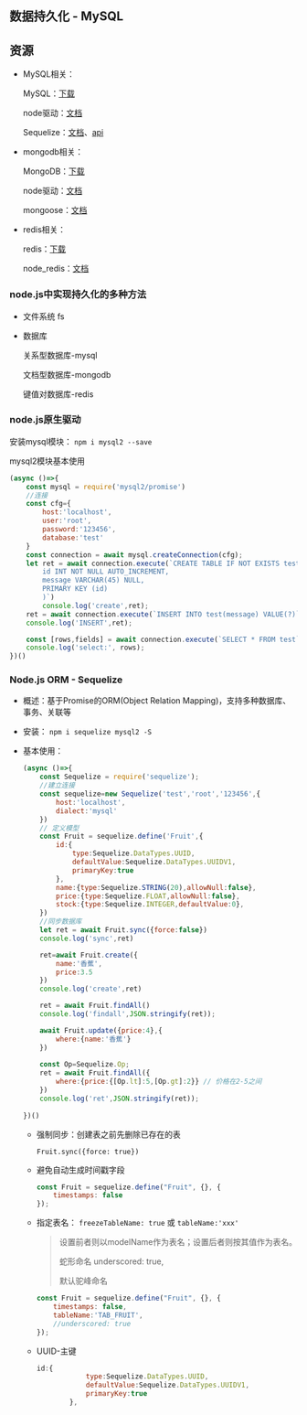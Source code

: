 ## 数据持久化 - MySQL

## 资源

- MySQL相关： 

  MySQL：[下载](https://dev.mysql.com/downloads) 

  node驱动：[⽂档](https://dev.mysql.com/downloads) 

  Sequelize：[⽂档](https://dev.mysql.com/downloads)、[api](http://docs.sequelizejs.com/) 

- mongodb相关： 

  MongoDB：[下载](https://www.mongodb.com/download-center/community) 

  node驱动：[⽂档](https://github.com/mongodb/node-mongodb-native) 

  mongoose：[⽂档](https://mongoosejs.com/docs/guide.html) 

- redis相关： 

  redis：[下载](https://redis.io/download) 

  node_redis：[⽂档](https://github.com/NodeRedis/node_redis)

### node.js中实现持久化的多种方法

- ⽂件系统 fs 

- 数据库 

  关系型数据库-mysql 

  ⽂档型数据库-mongodb 

  键值对数据库-redis

### node.js原生驱动

安装mysql模块： `npm i mysql2 --save` 

mysql2模块基本使⽤

```js
(async ()=>{
    const mysql = require('mysql2/promise')
    //连接
    const cfg={
        host:'localhost',
        user:'root',
        password:'123456',
        database:'test'
    }
    const connection = await mysql.createConnection(cfg);
    let ret = await connection.execute(`CREATE TABLE IF NOT EXISTS test(
        id INT NOT NULL AUTO_INCREMENT,
        message VARCHAR(45) NULL,
        PRIMARY KEY (id)
        )`)
        console.log('create',ret);
    ret = await connection.execute(`INSERT INTO test(message) VALUE(?)`,['aaa'])
    console.log('INSERT',ret);

    const [rows,fields] = await connection.execute(`SELECT * FROM test`)
    console.log('select:', rows);
})()
```

### Node.js ORM - Sequelize

- 概述：基于Promise的ORM(Object Relation Mapping)，⽀持多种数据库、事务、关联等

- 安装： `npm i sequelize mysql2 -S`

- 基本使⽤：

  ```js
  (async ()=>{
      const Sequelize = require('sequelize');
      //建立连接
      const sequelize=new Sequelize('test','root','123456',{
          host:'localhost',
          dialect:'mysql'
      })
      // 定义模型
      const Fruit = sequelize.define('Fruit',{
          id:{
              type:Sequelize.DataTypes.UUID,
              defaultValue:Sequelize.DataTypes.UUIDV1,
              primaryKey:true
          },
          name:{type:Sequelize.STRING(20),allowNull:false},
          price:{type:Sequelize.FLOAT,allowNull:false},
          stock:{type:Sequelize.INTEGER,defaultValue:0},
      })
      //同步数据库
      let ret = await Fruit.sync({force:false})
      console.log('sync',ret)
  
      ret=await Fruit.create({
          name:'香蕉',
          price:3.5
      })
      console.log('create',ret)
  
      ret = await Fruit.findAll()
      console.log('findall',JSON.stringify(ret));
  
      await Fruit.update({price:4},{
          where:{name:'香蕉'}
      })
      
      const Op=Sequelize.Op;
      ret = await Fruit.findAll({
          where:{price:{[Op.lt]:5,[Op.gt]:2}} // 价格在2-5之间
      })
      console.log('ret',JSON.stringify(ret));
      
  })()
  ```

  - 强制同步：创建表之前先删除已存在的表

    ```
    Fruit.sync({force: true})
    ```

  - 避免⾃动⽣成时间戳字段

    ```js
    const Fruit = sequelize.define("Fruit", {}, {
     	timestamps: false
    });
    ```

  - 指定表名： `freezeTableName: true` 或 `tableName:'xxx'`

    > 设置前者则以modelName作为表名；设置后者则按其值作为表名。 
    >
    > 蛇形命名 underscored: true, 
    >
    > 默认驼峰命名

    ```js
    const Fruit = sequelize.define("Fruit", {}, {
     	timestamps: false,
        tableName:'TAB_FRUIT',
        //underscored: true
    });
    ```

  - UUID-主键

    ```js
    id:{
                type:Sequelize.DataTypes.UUID,
                defaultValue:Sequelize.DataTypes.UUIDV1,
                primaryKey:true
            },
    ```

    